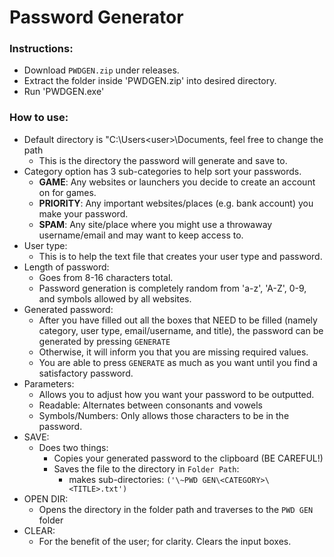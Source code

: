 # Password Generator
### Instructions:
- Download `PWDGEN.zip` under releases.
- Extract the folder inside 'PWDGEN.zip' into desired directory.
- Run 'PWDGEN.exe'

### How to use:
- Default directory is "C:\Users\<user>\Documents, feel free to change the path
  - This is the directory the password will generate and save to.
- Category option has 3 sub-categories to help sort your passwords.
  - **GAME**: Any websites or launchers you decide to create an account on for games.
  - **PRIORITY**: Any important websites/places (e.g. bank account) you make your password.
  - **SPAM**: Any site/place where you might use a throwaway username/email and may want to keep access to.
- User type:
  - This is to help the text file that creates your user type and password.
- Length of password:
  - Goes from 8-16 characters total.
  - Password generation is completely random from 'a-z', 'A-Z', 0-9, and  symbols allowed by all websites. 
- Generated password:
  - After you have filled out all the boxes that NEED to be filled (namely category, user type, email/username, and title), the password can be generated by pressing `GENERATE`
  - Otherwise, it will inform you that you are missing required values.
  - You are able to press `GENERATE` as much as you want until you find a satisfactory password.
- Parameters:
  - Allows you to adjust how you want your password to be outputted.
  - Readable: Alternates between consonants and vowels
  - Symbols/Numbers: Only allows those characters to be in the password.
- SAVE:
  - Does two things:
    - Copies your generated password to the clipboard (BE CAREFUL!)
    - Saves the file to the directory in `Folder Path`:
      - makes sub-directories: `('\~PWD GEN\<CATEGORY>\<TITLE>.txt')`
- OPEN DIR:
  - Opens the directory in the folder path and traverses to the `PWD GEN` folder
- CLEAR:
  - For the benefit of the user; for clarity. Clears the input boxes.
